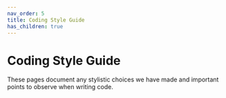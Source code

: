 ```yaml
---
nav_order: 5
title: Coding Style Guide
has_children: true
---
```


# Coding Style Guide
These pages document any stylistic choices we have made and important points to observe when writing code.

